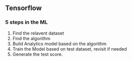 ## Tensorflow
### 5 steps in the ML
1. Find the relavent dataset
2. Find the algorithm
3. Build Analytics model based on the algorithm
4. Train the Model based on test dataset, revisit if needed
5. Generate the test score.
